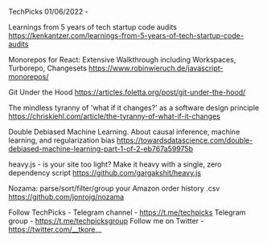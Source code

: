 TechPicks 01/06/2022 -

Learnings from 5 years of tech startup code audits
https://kenkantzer.com/learnings-from-5-years-of-tech-startup-code-audits

Monorepos for React: Extensive Walkthrough including Workspaces, Turborepo, Changesets
https://www.robinwieruch.de/javascript-monorepos/

Git Under the Hood
https://articles.foletta.org/post/git-under-the-hood/

The mindless tyranny of 'what if it changes?' as a software design principle
https://chriskiehl.com/article/the-tyranny-of-what-if-it-changes

Double Debiased Machine Learning. About causal inference, machine learning, and regularization bias
https://towardsdatascience.com/double-debiased-machine-learning-part-1-of-2-eb767a59975b

heavy.js - is your site too light? Make it heavy with a single, zero dependency script
https://github.com/gargakshit/heavy.js

Nozama: parse/sort/filter/group your Amazon order history .csv
https://github.com/jonroig/nozama

Follow TechPicks -
Telegram channel - https://t.me/techpicks
Telegram group - https://t.me/techpicksgroup
Follow me on Twitter - https://twitter.com/__tkore__